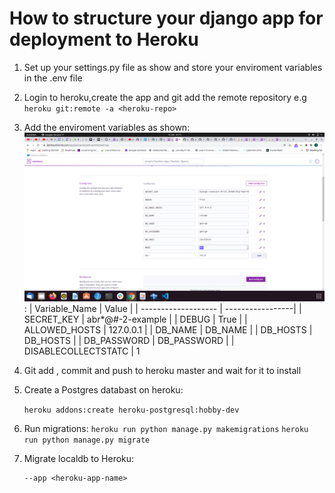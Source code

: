# How to structure your django app for deployment to Heroku

1. Set up your settings.py file as show and store your enviroment variables in the .env file

2. Login to heroku,create the app and git add the remote repository e.g
    ```heroku git:remote -a <heroku-repo>```

3. Add the enviroment variables as shown:
 ![Screenshot](img/heroku-env-variables.png): 
    | Variable_Name       | Value            |
    | ------------------- | -----------------|
    | SECRET_KEY          | abr*@#-2-example |
    | DEBUG               | True             |
    | ALLOWED_HOSTS       | 127.0.0.1        |
    | DB_NAME             | DB_NAME          |
    | DB_HOSTS            | DB_HOSTS         |
    | DB_PASSWORD         | DB_PASSWORD      |
    | DISABLECOLLECTSTATC | 1

4. Git add , commit and push to heroku master and wait for it to install

5. Create a Postgres databast on heroku:

    ```heroku addons:create heroku-postgresql:hobby-dev```

6. Run migrations:
    ```heroku run python manage.py makemigrations```
    ```heroku run python manage.py migrate```
7. Migrate localdb to Heroku:
    ```heroku pg:push <local-db> HEROKU_POSTGRESQL_NAVY_URL 
    --app <heroku-app-name>

